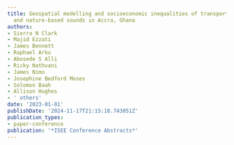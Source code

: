 ```yaml
---
title: Geospatial modelling and socioeconomic inequalities of transportation, human,
  and nature-based sounds in Accra, Ghana
authors:
- Sierra N Clark
- Majid Ezzati
- James Bennett
- Raphael Arku
- Abosede S Alli
- Ricky Nathvani
- James Nimo
- Josephine Bedford Moses
- Solomon Baah
- Allison Hughes
- ' others'
date: '2023-01-01'
publishDate: '2024-11-17T21:15:18.743051Z'
publication_types:
- paper-conference
publication: '*ISEE Conference Abstracts*'
---
```

